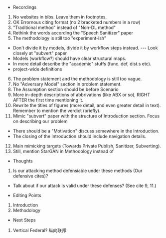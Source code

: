 * Recordings
1. No websites in bibs. Leave them in footnotes.
2. OK Errornous citing format (no 2 bracketed numbers in a row)
3. "Traditional method" instead of "Non-DL method"
4. Rethink the words according the "Speech Sanitizer" paper
5. The methodology is still too "experiment-ish"
  - Don't divide it by models, divide it by workflow steps instead. --- Look closely at "subvert" paper
  - Models (workflow?) should have clear structural maps.
  - In more detail describe the "academic" stuffs (func. def, dist.s etc).
  - project-wide definitions
6. The problem statement and the methodology is still too vague.
7. No "Adversary Model" section in problem statement.
8. The Assumption section should be before Scenario
9. More in-depth descriptions of abbrivations (like ABX or so), RIGHT AFTER the first time mentioning it.
10. Rewrite the titles of figures (more detail, and even greater detail in text). Remember to mention the verdict (briefly).
11. Mimic "subvert" paper with the structure of Introduction section. Focus on describing our problem
  - There should be a "Motivation" discuss somewhere in the Introduction.
  - The closing of the Introduction should include navigation details.
12. Main mimicking targets (Towards Private Publish, Sanitizer, Subverting).
13. Still, mention StarGAN in Methodology instead of 

* Thoughts
1. Is our attacking method defensiable under these methods (Our defensive cites)?
  - Talk about if our attack is valid under these defenses? (See cite 9, 11.)

* Editing Points
1. Introduction
2. Methodology

* Next Steps
1. Vertical Federal? 纵向联邦